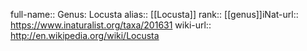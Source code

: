 

full-name:: Genus: Locusta
alias:: [[Locusta]]
rank:: [[genus]]iNat-url:: https://www.inaturalist.org/taxa/201631
wiki-url:: http://en.wikipedia.org/wiki/Locusta
